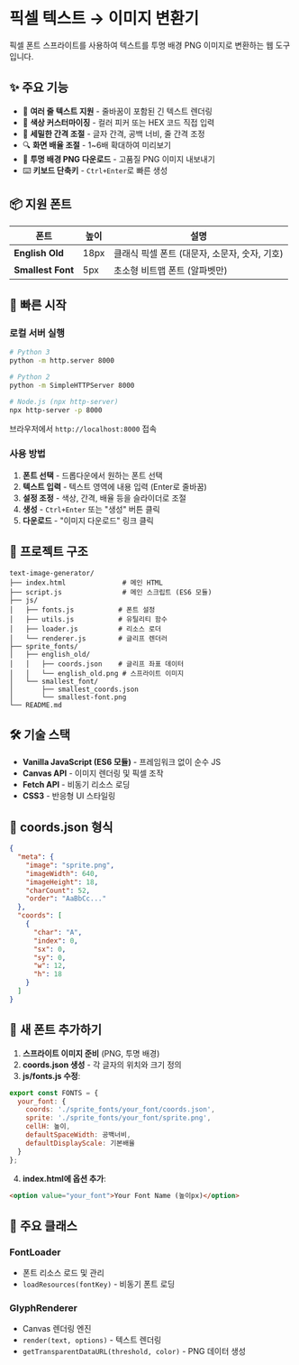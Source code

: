 # 픽셀 텍스트 → 이미지 변환기

픽셀 폰트 스프라이트를 사용하여 텍스트를 투명 배경 PNG 이미지로 변환하는 웹 도구입니다.

## ✨ 주요 기능

- 📝 **여러 줄 텍스트 지원** - 줄바꿈이 포함된 긴 텍스트 렌더링
- 🎨 **색상 커스터마이징** - 컬러 피커 또는 HEX 코드 직접 입력
- 📏 **세밀한 간격 조절** - 글자 간격, 공백 너비, 줄 간격 조정
- 🔍 **화면 배율 조절** - 1~6배 확대하여 미리보기
- 💾 **투명 배경 PNG 다운로드** - 고품질 PNG 이미지 내보내기
- ⌨️ **키보드 단축키** - `Ctrl+Enter`로 빠른 생성

## 📦 지원 폰트

| 폰트 | 높이 | 설명 |
|------|------|------|
| **English Old** | 18px | 클래식 픽셀 폰트 (대문자, 소문자, 숫자, 기호) |
| **Smallest Font** | 5px | 초소형 비트맵 폰트 (알파벳만) |

## 🚀 빠른 시작

### 로컬 서버 실행

```bash
# Python 3
python -m http.server 8000

# Python 2
python -m SimpleHTTPServer 8000

# Node.js (npx http-server)
npx http-server -p 8000
```

브라우저에서 `http://localhost:8000` 접속

### 사용 방법

1. **폰트 선택** - 드롭다운에서 원하는 폰트 선택
2. **텍스트 입력** - 텍스트 영역에 내용 입력 (Enter로 줄바꿈)
3. **설정 조정** - 색상, 간격, 배율 등을 슬라이더로 조절
4. **생성** - `Ctrl+Enter` 또는 "생성" 버튼 클릭
5. **다운로드** - "이미지 다운로드" 링크 클릭

## 📁 프로젝트 구조

```
text-image-generator/
├── index.html              # 메인 HTML
├── script.js               # 메인 스크립트 (ES6 모듈)
├── js/
│   ├── fonts.js           # 폰트 설정
│   ├── utils.js           # 유틸리티 함수
│   ├── loader.js          # 리소스 로더
│   └── renderer.js        # 글리프 렌더러
├── sprite_fonts/
│   ├── english_old/
│   │   ├── coords.json    # 글리프 좌표 데이터
│   │   └── english_old.png # 스프라이트 이미지
│   └── smallest_font/
│       ├── smallest_coords.json
│       └── smallest-font.png
└── README.md
```

## 🛠️ 기술 스택

- **Vanilla JavaScript (ES6 모듈)** - 프레임워크 없이 순수 JS
- **Canvas API** - 이미지 렌더링 및 픽셀 조작
- **Fetch API** - 비동기 리소스 로딩
- **CSS3** - 반응형 UI 스타일링

## 📝 coords.json 형식

```json
{
  "meta": {
    "image": "sprite.png",
    "imageWidth": 640,
    "imageHeight": 18,
    "charCount": 52,
    "order": "AaBbCc..."
  },
  "coords": [
    {
      "char": "A",
      "index": 0,
      "sx": 0,
      "sy": 0,
      "w": 12,
      "h": 18
    }
  ]
}
```

## 🔧 새 폰트 추가하기

1. **스프라이트 이미지 준비** (PNG, 투명 배경)
2. **coords.json 생성** - 각 글자의 위치와 크기 정의
3. **js/fonts.js 수정**:

```javascript
export const FONTS = {
  your_font: {
    coords: './sprite_fonts/your_font/coords.json',
    sprite: './sprite_fonts/your_font/sprite.png',
    cellH: 높이,
    defaultSpaceWidth: 공백너비,
    defaultDisplayScale: 기본배율
  }
};
```

4. **index.html에 옵션 추가**:

```html
<option value="your_font">Your Font Name (높이px)</option>
```

## 🎯 주요 클래스

### FontLoader
- 폰트 리소스 로드 및 관리
- `loadResources(fontKey)` - 비동기 폰트 로딩

### GlyphRenderer
- Canvas 렌더링 엔진
- `render(text, options)` - 텍스트 렌더링
- `getTransparentDataURL(threshold, color)` - PNG 데이터 생성